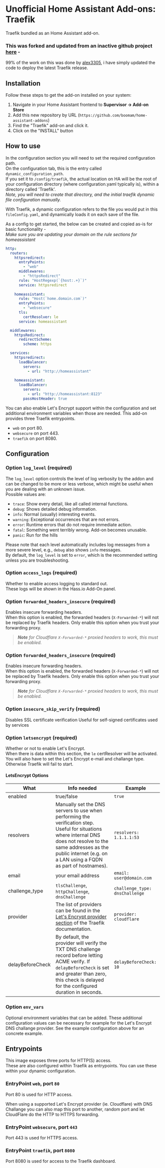 # Unofficial Home Assistant Add-ons: Traefik

Traefik bundled as an Home Assistant add-on.

### This was forked and updated from an inactive github project [here](https://alxx.nl/home-assistant-addons/) -  
99% of the work on this was done by [alex3305](https://github.com/alex3305), i have simply updated the code to deploy the latest Traefik release.

## Installation

Follow these steps to get the add-on installed on your system:

1. Navigate in your Home Assistant frontend to __Supervisor -> Add-on Store__
2. Add this new repository by URL (`https://github.com/boomam/home-assistant-addons`)
3. Find the "Traefik" add-on and click it.
4. Click on the "INSTALL" button

## How to use

In the configuration section you will need to set the required configuration path.  
On the configuration tab, this is the entry called `dynamic_configuration_path`.  
If you set it to `/config/traefik`, the actual location on HA will be the root of your configuration directory (where configuration.yaml typically is), within a directory called 'Traefik'.  
_Note, you will need to create that directory, and the initial traefik dynamic file configuration manually._

With Traefik, a dynamic configuration refers to the file you would put in this `fileConfig.yaml`, and dynamically loads it on each save of the file.

As a config to get started, the below can be created and copied as-is for basic functionality -  
_Make sure you are updating your domain on the rule sections for homeassistant_
```yaml
http:
  routers:
    httpsredirect:
      entryPoints: 
        - "web"
      middlewares: 
        - "httpsRedirect"
      rule: "HostRegexp(`{host:.+}`)"
      service: httpsredirect
      
    homeassistant:
      rule: "Host(`home.domain.com`)"
      entryPoints: 
        - "websecure"
      tls:
        certResolver: le
      service: homeassistant

  middlewares:
    httpsRedirect:
      redirectScheme:
        scheme: https

  services:
    httpsredirect:
      loadBalancer:
        servers:
          - url: "http://homeassistant"
  
    homeassistant:
      loadBalancer:
        servers:
          - url: "http://homeassistant:8123"
        passHostHeader: true
```

You can also enable Let's Encrypt support within the configuration and set additional environment variables when those are needed.
This add-on provides three Traefik entrypoints. 
- `web` on port 80. 
- `websecure` on port 443.
- `traefik` on port 8080.

## Configuration
### Option `log_level` (required)

The `log_level` option controls the level of log verbosity by the addon and can be changed to be more or less verbose, which might be useful when you are
dealing with an unknown issue.  
Possible values are:

- `trace`: Show every detail, like all called internal functions.
- `debug`: Shows detailed debug information.
- `info`: Normal (usually) interesting events.
- `warning`: Exceptional occurrences that are not errors.
- `error`:  Runtime errors that do not require immediate action.
- `fatal`: Something went terribly wrong. Add-on becomes unusable.
- `panic`: Run for the hills

Please note that each level automatically includes log messages from a more severe level, e.g., `debug` also shows `info` messages.  
By default, the `log_level` is set to `error`, which is the recommended setting unless you are troubleshooting.

### Option `access_logs` (required)

Whether to enable access logging to standard out.  
These logs will be shown in the Hass.io Add-On panel.

### Option `forwarded_headers_insecure` (required)

Enables insecure forwarding headers.  
When this option is enabled, the forwarded headers (`X-Forwarded-*`) will not be replaced by Traefik headers. Only enable this option when you trust your forwarding proxy.  

> ___Note__ for Cloudflare `X-Forwarded-*` proxied headers to work, this must be enabled._

### Option `forwarded_headers_insecure` (required)

Enables insecure forwarding headers.  
When this option is enabled, the forwarded headers (`X-Forwarded-*`) will not be replaced by Traefik headers. Only enable this option when you trust your forwarding proxy.  

> ___Note__ for Cloudflare `X-Forwarded-*` proxied headers to work, this must be enabled._

### Option `insecure_skip_verify` (required)

Disables SSL certificate verification
Useful for self-signed certificates used by services

### Option `letsencrypt` (required)

Whether or not to enable Let's Encrypt.  
When there is data within this section, the `le` certResolver will be activated.  
You will also have to set the Let's Encrypt e-mail and challange type. Otherwise Traefik will fail to start.

#### LetsEncrypt Options
| What | Info needed | Example |
| ----- | ----- | ----- |
| enabled | true/false | `true` |
| resolvers | Manually set the DNS servers to use when performing the verification step. Useful for situations where internal DNS does not resolve to the same addresses as the public internet (e.g. on a LAN using a FQDN as part of hostnames). | `resolvers: 1.1.1.1:53` | 
| email | your email address | `email: user@domain.com` |
| challenge_type | `tlsChallenge`, `httpChallenge`, `dnsChallenge` | `challenge_type: dnsChallenge` |
| provider | The list of providers can be found in the [Let's Encrypt provider section](https://docs.traefik.io/https/acme/#providers) of the Traefik documentation. | `provider: cloudflare` |
| delayBeforeCheck | By default, the provider will verify the TXT DNS challenge record before letting ACME verify.  If `delayBeforeCheck` is set and greater than zero, this check is delayed for the configured duration in seconds. | `delayBeforeCheck: 10` |

### Option `env_vars`

Optional environment variables that can be added. These additional configuration values can be necessary for example for the Let's Encrypt DNS challange provider. See the example configuration above for an concrete example.

## Entrypoints

This image exposes three ports for HTTP(S) access.  
These are also configured within Traefik as entrypoints. You can use these within your dynamic configuration.

### EntryPoint `web`, port `80`

Port 80 is used for HTTP access. 

When using a supported Let's Encrypt provider (ie. Cloudflare) with DNS Challange you can also map this port to another, random port and let CloudFlare do the HTTP to HTTPS forwarding.

### EntryPoint `websecure`, port `443`

Port 443 is used for HTTPS access.

### EntryPoint `traefik`, port `8080`
Port 8080 is used for access to the Traefik dashboard.  

